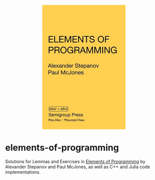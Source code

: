 <p align="center">
    <img src="./assets/eop.jpg" alt="elements-of-programming" />
    </p>

# elements-of-programming

Solutions for Lemmas and Exercises in [Elements of Programming](http://elementsofprogramming.com/) by 
Alexander Stepanov and Paul McJones, as well as C++ and Julia code implementations.
